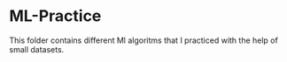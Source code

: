 # ML-Practice

This folder contains different Ml algoritms that I practiced with the help of small datasets.
